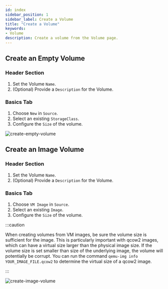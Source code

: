 ```yaml
---
id: index
sidebar_position: 1
sidebar_label: Create a Volume
title: "Create a Volume"
keywords:
- Volume
description: Create a volume from the Volume page.
---
```


<head>
  <link rel="canonical" href="https://docs.harvesterhci.io/v1.1/volume/create-volume"/>
</head>

## Create an Empty Volume

### Header Section
1. Set the Volume `Name`.
1. (Optional) Provide a `Description` for the Volume.

### Basics Tab

1. Choose `New` in `Source`.
1. Select an existing `StorageClass`.
1. Configure the `Size` of the volume.

![create-empty-volume](/img/v1.2/volume/create-empty-volume.png)

## Create an Image Volume

### Header Section
1. Set the Volume `Name`.
1. (Optional) Provide a `Description` for the Volume.

### Basics Tab

1. Choose `VM Image` in `Source`.
1. Select an existing `Image`.
1. Configure the `Size` of the volume.

:::caution

When creating volumes from VM images, be sure the volume size is sufficient for the image. This is particularly important with qcow2 images, which can have a virtual size larger than the physical image size. If the volume size is set smaller than size of the underlying image, the volume will potentially be corrupt.
You can run the command `qemu-img info YOUR_IMAGE_FILE.qcow2` to determine the virtual size of a qcow2 image.

:::

![create-image-volume](/img/v1.2/volume/create-image-volume.png)